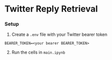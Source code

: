 # Twitter Reply Retrieval

### Setup

1. Create a `.env` file with your Twitter bearer token

```.env
BEARER_TOKEN=<your bearer BEARER_TOKEN>
```

2. Run the cells in `main.ipynb`
